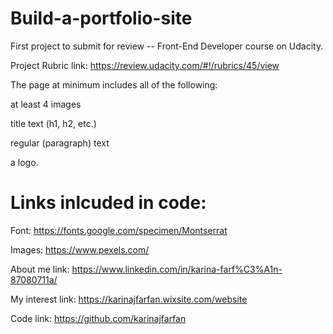# Build-a-portfolio-site 

First project to submit for review -- Front-End Developer course on Udacity. 


Project Rubric link: https://review.udacity.com/#!/rubrics/45/view


The page at minimum includes all of the following:

at least 4 images

title text (h1, h2, etc.)

regular (paragraph) text

a logo.

# Links inlcuded in code:
Font: https://fonts.google.com/specimen/Montserrat

Images: https://www.pexels.com/


About me link: https://www.linkedin.com/in/karina-farf%C3%A1n-87080711a/

My interest link: https://karinajfarfan.wixsite.com/website

Code link: https://github.com/karinajfarfan



 
